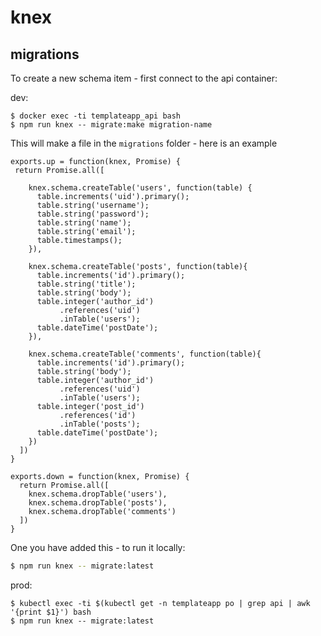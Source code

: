 # knex

## migrations

To create a new schema item - first connect to the api container:

dev:

```
$ docker exec -ti templateapp_api bash
$ npm run knex -- migrate:make migration-name
```

This will make a file in the `migrations` folder - here is an example

```
exports.up = function(knex, Promise) {
 return Promise.all([

    knex.schema.createTable('users', function(table) {
      table.increments('uid').primary();
      table.string('username');
      table.string('password');
      table.string('name');
      table.string('email');
      table.timestamps();
    }),

    knex.schema.createTable('posts', function(table){
      table.increments('id').primary();
      table.string('title');
      table.string('body');
      table.integer('author_id')
           .references('uid')
           .inTable('users');
      table.dateTime('postDate');
    }),

    knex.schema.createTable('comments', function(table){
      table.increments('id').primary();
      table.string('body');
      table.integer('author_id')
           .references('uid')
           .inTable('users');
      table.integer('post_id')
           .references('id')
           .inTable('posts');
      table.dateTime('postDate');
    })
  ])
}

exports.down = function(knex, Promise) {
  return Promise.all([
    knex.schema.dropTable('users'),
    knex.schema.dropTable('posts'),
    knex.schema.dropTable('comments')
  ])
}
```

One you have added this - to run it locally:

```bash
$ npm run knex -- migrate:latest
```

prod:

```
$ kubectl exec -ti $(kubectl get -n templateapp po | grep api | awk '{print $1}') bash
$ npm run knex -- migrate:latest
```
